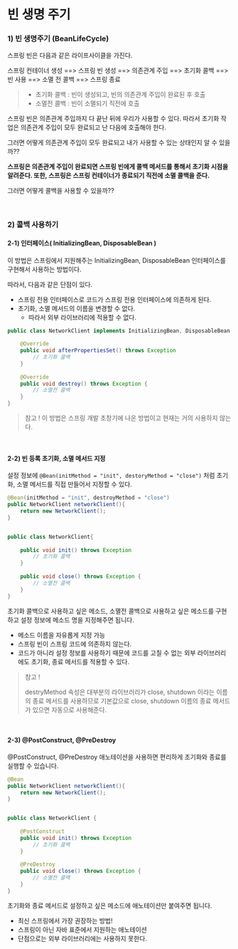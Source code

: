 # 빈 생명 주기

### 1) 빈 생명주기 (BeanLifeCycle)

스프링 빈은 다음과 같은 라이프사이클을 가진다.

스프링 컨테이너 생성 ==> 스프링 빈 생성 ==> 의존관계 주입 ==> 초기화 콜백 ==> 빈 사용 ==> 소멸 전 콜백 ==> 스프링 종료

> - 초기화 콜백 : 빈이 생성되고, 빈의 의존관계 주입이 완료된 후 호출
> - 소멸전 콜백 : 빈이 소멸되기 직전에 호출

스프링 빈은 의존관계 주입까지 다 끝난 뒤에 우리가 사용할 수 있다. 따라서 초기화 작업은 의존관계 주입이 모두 완료되고 난 다음에 호출해야 한다.

그러면 어떻게 의존관계 주입이 모두 완료되고 내가 사용할 수 있는 상태인지 알 수 있을까??

**스프링은 의존관계 주입이 완료되면 스프링 빈에게 콜백 메서드를 통해서 초기화 시점을 알려준다. 또한, 스프링은 스프링 컨테이너가 종료되기 직전에 소멸 콜백을 준다.**

그러면 어떻게 콜백을 사용할 수 있을까??

<br>

### 2) 콜백 사용하기

#### 2-1) 인터페이스( InitializingBean, DisposableBean )

이 방법은 스프링에서 지원해주는 InitializingBean, DisposableBean  인터페이스를 구현해서 사용하는 방법이다.

따라서, 다음과 같은 단점이 있다.

- 스프링 전용 인터페이스로 코드가 스프링 전용 인터페이스에 의존하게 된다.
- 초기화, 소멸 메서드의 이름을 변경할 수 없다.
  - 따라서 외부 라이브러리에 적용할 수 없다.

```java
public class NetworkClient implements InitializingBean, DisposableBean {
    
    @Override
    public void afterPropertiesSet() throws Exception 
        // 초기화 콜백
    }
    
    @Override
    public void destroy() throws Exception {
        // 소멸전 콜백
    }
}
```

> 참고 ! 이 방법은 스프링 개발 초창기에 나온 방법이고 현재는 거의 사용하지 않는다.

<br>

#### 2-2) 빈 등록 초기화, 소멸 메서드 지정

설정 정보에 `@Bean(initMethod = "init", destoryMethod = "close")` 처럼 초기화, 소멸 메서드를 직접 만들어서 지정할 수 있다.

```java
@Bean(initMethod = "init", destroyMethod = "close")
public NetworkClient networkClient(){
    return new NetworkClient();
}


public class NetworkClient{
    
    public void init() throws Exception 
        // 초기화 콜백
    }
    
    public void close() throws Exception {
        // 소멸전 콜백
    }
}
```

초기화 콜백으로 사용하고 싶은 메소드, 소멸전 콜백으로 사용하고 싶은 메소드를 구현하고 설정 정보에 메소드 명을 지정해주면 됩니다.

- 메소드 이름을 자유롭게 지정 가능
- 스프링 빈이 스프링 코드에 의존하지 않는다.
- 코드가 아니라 설정 정보를 사용하기 때문에 코드를 고칠 수 없는 외부 라이브러리에도 초기화, 종료 메서드를 적용할 수 있다.

> 참고 ! 
>
> destryMethod 속성은 대부분의 라이브러리가 close, shutdown 이라는 이름의 종료 메서드를 사용하므로 기본값으로 close, shutdown 이름의 종료 메서드가 있으면 자동으로 사용해준다.

<br>

#### 2-3) @PostConstruct, @PreDestroy

@PostConstruct, @PreDestroy 애노테이션을 사용하면 편리하게 초기화와 종료를 실행할 수 있습니다.

```java
@Bean
public NetworkClient networkClient(){
    return new NetworkClient();
}


public class NetworkClient {
    
    @PostConstruct
    public void init() throws Exception 
        // 초기화 콜백
    }
    
    @PreDestroy
    public void close() throws Exception {
        // 소멸전 콜백
    }
}
```

초기화와 종료 메서드로 설정하고 싶은 메소드에 애노테이션만 붙여주면 됩니다.

- 최신 스프링에서 가장 권장하는 방법!
- 스프링이 아닌 자바 표준에서 지원하는 애노테이션
- 단점으로는 외부 라이브러리에는 사용하지 못한다.
